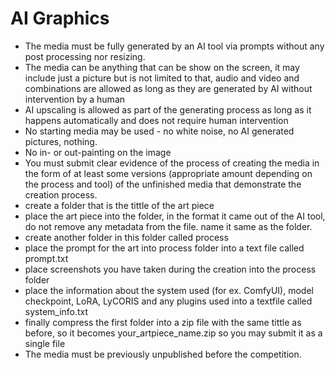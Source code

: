 # AI Graphics

- The media must be fully generated by an AI tool via prompts without any post processing nor resizing.
- The media can be anything that can be show on the screen, it may include just a picture but is not limited to that, audio and video and combinations are allowed as long as they are generated by AI without intervention by a human 
- AI upscaling is allowed as part of the generating process as long as it happens automatically and does not require human intervention
- No starting media may be used - no white noise, no AI generated pictures, nothing. 
- No in- or out-painting on the image
- You must submit clear evidence of the process of creating the media in the form of at least some versions (appropriate amount depending on the process and tool) of the unfinished media that demonstrate the creation process.
 - create a folder that is the tittle of the art piece
 - place the art piece into the folder, in the format it came out of the AI tool, do not remove any metadata from the file. name it same as the folder.
 - create another folder in this folder called process
 - place the prompt for the art into process folder into a text file called prompt.txt
 - place screenshots you have taken during the creation into the process folder
 - place the information about the system used (for ex. ComfyUI), model checkpoint, LoRA, LyCORIS and any plugins used into a textfile called system_info.txt
 - finally compress the first folder into a zip file with the same tittle as before, so it becomes your_artpiece_name.zip so you may submit it as a single file 
- The media must be previously unpublished before the competition.
